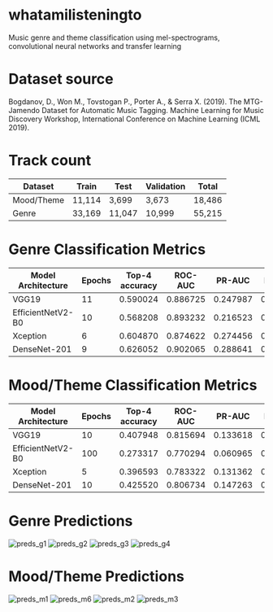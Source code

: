 # whatamilisteningto
Music genre and theme classification using mel-spectrograms, convolutional neural networks and transfer learning

# Dataset source
Bogdanov, D., Won M., Tovstogan P., Porter A., & Serra X. (2019). The MTG-Jamendo Dataset for Automatic Music Tagging. Machine Learning for Music Discovery Workshop, International Conference on Machine Learning (ICML 2019).

# Track count
| Dataset    | Train  | Test   | Validation | Total  |
|------------|--------|--------|------------|--------|
| Mood/Theme | 11,114 | 3,699  | 3,673      | 18,486 |
| Genre      | 33,169 | 11,047 | 10,999     | 55,215 |


# Genre Classification Metrics
| Model Architecture  | Epochs | Top-4 accuracy | ROC-AUC  | PR-AUC   | F-Score  |
|---------------------|--------|----------------|----------|----------|----------|
| VGG19               | 11     | 0.590024       | 0.886725 | 0.247987 | 0.108169 |
| EfficientNetV2-B0   | 10     | 0.568208       | 0.893232 | 0.216523 | 0.067312 |
| Xception            | 6      | 0.604870       | 0.874622 | 0.274456 | 0.145906 |
| DenseNet-201 | 9      | 0.626052       | 0.902065 | 0.288641 | 0.119026 |

# Mood/Theme Classification Metrics
| Model Architecture  | Epochs | Top-4 accuracy | ROC-AUC  | PR-AUC   | F-Score  |
|---------------------|--------|----------------|----------|----------|----------|
| VGG19               | 10     | 0.407948       | 0.815694 | 0.133618 | 0.100799 |
| EfficientNetV2-B0   | 100    | 0.273317       | 0.770294 | 0.060965 | 0.015179 |
| Xception            | 5      | 0.396593       | 0.783322 | 0.131362 | 0.119081 |
| DenseNet-201 | 10     | 0.425520       | 0.806734 | 0.147263 | 0.116122 |


# Genre Predictions
![preds_g1](https://github.com/smellycloud/whatamilisteningto/assets/52908667/72c3a97e-2108-4d0d-b86b-1a2a8dfb81a3)
![preds_g2](https://github.com/smellycloud/whatamilisteningto/assets/52908667/a515c444-fc93-430a-aefc-b129652c6938)
![preds_g3](https://github.com/smellycloud/whatamilisteningto/assets/52908667/ce3b9ba7-74e8-4ea8-bbb8-2721b688a0bf)
![preds_g4](https://github.com/smellycloud/whatamilisteningto/assets/52908667/98f8cc90-6305-460e-aac7-9120dc9967ec)

# Mood/Theme Predictions
![preds_m1](https://github.com/smellycloud/whatamilisteningto/assets/52908667/dd1e0713-3ff7-44e9-b1c7-6cd34ba8e3ef)
![preds_m6](https://github.com/smellycloud/whatamilisteningto/assets/52908667/e2036ef0-4468-47da-8501-d845818da379)
![preds_m2](https://github.com/smellycloud/whatamilisteningto/assets/52908667/324f8de9-45ce-437d-b359-c89e810fd449)
![preds_m3](https://github.com/smellycloud/whatamilisteningto/assets/52908667/50766015-8262-4de1-b300-f37b84ba0f32)



